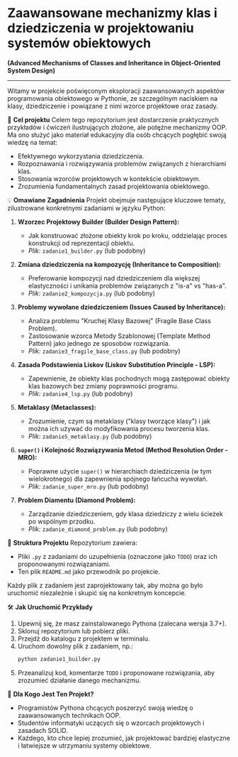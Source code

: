 # Zaawansowane mechanizmy klas i dziedziczenia w projektowaniu systemów obiektowych
**(Advanced Mechanisms of Classes and Inheritance in Object-Oriented System Design)**

---

Witamy w projekcie poświęconym eksploracji zaawansowanych aspektów programowania obiektowego w Pythonie, ze szczególnym naciskiem na klasy, dziedziczenie i powiązane z nimi wzorce projektowe oraz zasady.

🎯 **Cel projektu**
Celem tego repozytorium jest dostarczenie praktycznych przykładów i ćwiczeń ilustrujących złożone, ale potężne mechanizmy OOP. Ma ono służyć jako materiał edukacyjny dla osób chcących pogłębić swoją wiedzę na temat:
*   Efektywnego wykorzystania dziedziczenia.
*   Rozpoznawania i rozwiązywania problemów związanych z hierarchiami klas.
*   Stosowania wzorców projektowych w kontekście obiektowym.
*   Zrozumienia fundamentalnych zasad projektowania obiektowego.

💡 **Omawiane Zagadnienia**
Projekt obejmuje następujące kluczowe tematy, zilustrowane konkretnymi zadaniami w języku Python:

1.  **Wzorzec Projektowy Builder (Builder Design Pattern):**
    *   Jak konstruować złożone obiekty krok po kroku, oddzielając proces konstrukcji od reprezentacji obiektu.
    *   *Plik:* `zadanie1_builder.py` (lub podobny)

2.  **Zmiana dziedziczenia na kompozycję (Inheritance to Composition):**
    *   Preferowanie kompozycji nad dziedziczeniem dla większej elastyczności i unikania problemów związanych z "is-a" vs "has-a".
    *   *Plik:* `zadanie2_kompozycja.py` (lub podobny)

3.  **Problemy wywołane dziedziczeniem (Issues Caused by Inheritance):**
    *   Analiza problemu "Kruchej Klasy Bazowej" (Fragile Base Class Problem).
    *   Zastosowanie wzorca Metody Szablonowej (Template Method Pattern) jako jednego ze sposobów rozwiązania.
    *   *Plik:* `zadanie3_fragile_base_class.py` (lub podobny)

4.  **Zasada Podstawienia Liskov (Liskov Substitution Principle - LSP):**
    *   Zapewnienie, że obiekty klas pochodnych mogą zastępować obiekty klas bazowych bez zmiany poprawności programu.
    *   *Plik:* `zadanie4_lsp.py` (lub podobny)

5.  **Metaklasy (Metaclasses):**
    *   Zrozumienie, czym są metaklasy ("klasy tworzące klasy") i jak można ich używać do modyfikowania procesu tworzenia klas.
    *   *Plik:* `zadanie5_metaklasy.py` (lub podobny)

6.  **`super()` i Kolejność Rozwiązywania Metod (Method Resolution Order - MRO):**
    *   Poprawne użycie `super()` w hierarchiach dziedziczenia (w tym wielokrotnego) dla zapewnienia spójnego łańcucha wywołań.
    *   *Plik:* `zadanie_super_mro.py` (lub podobny)

7.  **Problem Diamentu (Diamond Problem):**
    *   Zarządzanie dziedziczeniem, gdy klasa dziedziczy z wielu ścieżek po wspólnym przodku.
    *   *Plik:* `zadanie_diamond_problem.py` (lub podobny)

📂 **Struktura Projektu**
Repozytorium zawiera:
*   Pliki `.py` z zadaniami do uzupełnienia (oznaczone jako `TODO`) oraz ich proponowanymi rozwiązaniami.
*   Ten plik `README.md` jako przewodnik po projekcie.

Każdy plik z zadaniem jest zaprojektowany tak, aby można go było uruchomić niezależnie i skupić się na konkretnym koncepcie.

🛠️ **Jak Uruchomić Przykłady**
1.  Upewnij się, że masz zainstalowanego Pythona (zalecana wersja 3.7+).
2.  Sklonuj repozytorium lub pobierz pliki.
3.  Przejdź do katalogu z projektem w terminalu.
4.  Uruchom dowolny plik z zadaniem, np.:
    ```bash
    python zadanie1_builder.py
    ```
5.  Przeanalizuj kod, komentarze `TODO` i proponowane rozwiązania, aby zrozumieć działanie danego mechanizmu.

🚀 **Dla Kogo Jest Ten Projekt?**
*   Programistów Pythona chcących poszerzyć swoją wiedzę o zaawansowanych technikach OOP.
*   Studentów informatyki uczących się o wzorcach projektowych i zasadach SOLID.
*   Każdego, kto chce lepiej zrozumieć, jak projektować bardziej elastyczne i łatwiejsze w utrzymaniu systemy obiektowe.
